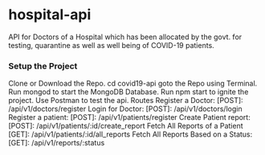 # hospital-api
API for Doctors of a Hospital which has been allocated by the govt. for testing, quarantine as well as well being of COVID-19 patients.

<h3>Setup the Project</h3>
Clone or Download the Repo.
cd covid19-api goto the Repo using Terminal.
Run mongod to start the MongoDB Database.
Run npm start to ignite the project.
Use Postman to test the api.
Routes
Register a Doctor: [POST]: /api/v1/doctors/register
Login for Doctor: [POST]: /api/v1/doctors/login
Register a patient: [POST]: /api/v1/patients/register
Create Patient report: [POST]: /api/v1/patients/:id/create_report
Fetch All Reports of a Patient [GET]: /api/v1/patients/:id/all_reports
Fetch All Reports Based on a Status: [GET]: /api/v1/reports/:status
